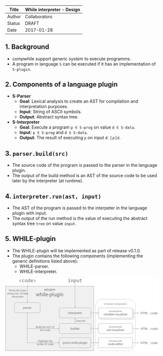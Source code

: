 | Title  | While interpreter - Design        |
|--------|-----------------------------------|
| Author | Collaborators                     |
| Status | DRAFT                             |
| Date   | 2017-01-28                        |


## 1. Background
* compwhile support generic system to execute programms.
* A program in language `S` can be executed if it has an implementation of `S-plugin`.

## 2. Components of a language plugin
* **S-Parser**
    * **Goal**: Lexical analysis to create an AST for compilation and
      interpretation purposes.
    * **Input**: String of ASCII symbols.
    * **Output**: Abstract syntax tree.
* **S-Interpreter**
    * **Goal**: Execute a program `p ∈ S-prog` on value `d ∈ S-data`.
    * **Input**: `p ∈ S-prog` and `d ∈ S-data`.
    * **Output**: The result of executing `p` on input `d`:  `〚p〛d`.

## 3. `parser.build(src)`
* The source code of the program is passed to the parser in the language plugin.
* The output of the build method is an AST of the source code to be used later
  by the interpreter (at runtime).

## 4. `interpreter.run(ast, input)`
* The AST of the program is passed to the interpeter in the language plugin
  with input.
* The output of the run method is the value of executing the abstract syntax
  tree `tree` on value `input`.

## 5. WHILE-plugin
* The WHILE-plugin will be implemented as part of release v0.1.0.
* The plugin contains the following components (implementing the generic
  definitions listed above):
    * WHILE-parser.
    * WHILE-interpreter.

![alt text](assets/high-level-architecture.png "while interpreter high-level-architecture")
